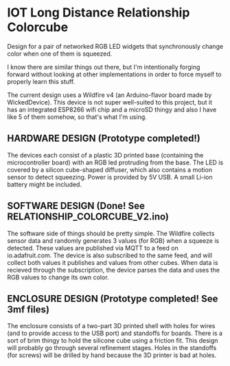 # IOT Long Distance Relationship Colorcube
Design for a pair of networked RGB LED widgets that synchronously change color when one of them is squeezed.

I know there are similar things out there, but I'm intentionally forging forward without looking at other implementations in order to force myself to properly learn this stuff.

The current design uses a Wildfire v4 (an Arduino-flavor board made by WickedDevice). This device is not super well-suited to this project,
but it has an integrated ESP8266 wifi chip and a microSD thingy and also I have like 5 of them somehow, so that's what I'm using.

HARDWARE DESIGN (Prototype completed!)
---------------------
The devices each consist of a plastic 3D printed base (containing the microcontroller board) with an RGB led protruding from the base. The LED is covered by a silicon cube-shaped diffuser, which also contains a motion sensor to detect squeezing. Power is provided by 5V USB. A small Li-ion battery might be included.

SOFTWARE DESIGN (Done! See RELATIONSHIP_COLORCUBE_V2.ino)
---------------------
The software side of things should be pretty simple. The Wildfire collects sensor data and randomly generates 3 values (for RGB) when a squeeze is detected. These values are published via MQTT to a feed on io.adafruit.com. The device is also subscribed to the same feed, and will collect both values it publishes and values from other cubes. When data is recieved through the subscription, the device parses the data and uses the RGB values to change its own color.

ENCLOSURE DESIGN (Prototype completed! See 3mf files)
---------------------
The enclosure consists of a two-part 3D printed shell with holes for wires (and to provide access to the USB port) and standoffs for boards. There is a sort of brim thingy to hold the silicone cube using a friction fit. This design will probably go through several refinement stages. Holes in the standoffs (for screws) will be drilled by hand because the 3D printer is bad at holes.
